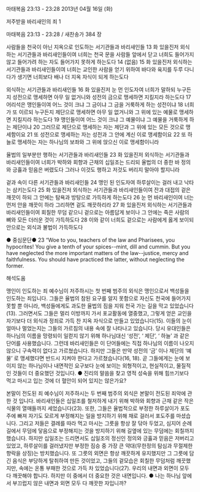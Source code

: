 마태복음 23:13 - 23:28 
2013년 04월 16일 (화)

저주받을 바리새인의 죄 1



마태복음 23:13 - 23:28 / 새찬송가 384 장


사람들을 천국이 아닌 지옥으로 인도하는 서기관들과 바리새인들
13 화 있을진저 외식하는 서기관들과 바리새인들이여 너희는 천국 문을 사람들 앞에서 닫고 너희도 들어가지 않고 들어가려 하는 자도 들어가지 못하게 하는도다 14 (없음) 15 화 있을진저 외식하는 서기관들과 바리새인들이여 너희는 교인한 사람을 얻기 위하여 바다와 육지를 두루 다니다가 생기면 너희보다 배나 더 지옥 자식이 되게 하는도다

외식하는 서기관들과 바리새인들
16 화 있을진저 눈 먼 인도자여 너희가 말하되 누구든지 성전으로 맹세하면 아무 일 없거니와 성전의 금으로 맹세하면 지킬지라 하는도다 17 어리석은 맹인들이여 어느 것이 크냐 그 금이냐 그 금을 거룩하게 하는 성전이냐 18 너희가 또 이르되 누구든지 제단으로 맹세하면 아무 일 없거니와 그 위에 있는 예물로 맹세하면 지킬지라 하는도다 19 맹인들이여 어느 것이 크냐 그 예물이냐 그 예물을 거룩하게 하는 제단이냐 20 그러므로 제단으로 맹세하는 자는 제단과 그 위에 있는 모든 것으로 맹세함이요 21 또 성전으로 맹세하는 자는 성전과 그 안에 계신 이로 맹세함이요 22 또 하늘로 맹세하는 자는 하나님의 보좌와 그 위에 앉으신 이로 맹세함이니라

율법의 일부분만 행하는 서기관들과 바리새인들
23 화 있을진저 외식하는 서기관들과 바리새인들이여 너희가 박하와 회향과 근채의 십일조는 드리되 율법의 더 중한 바 정의와 긍휼과 믿음은 버렸도다 그러나 이것도 행하고 저것도 버리지 말아야 할지니라

겉과 속이 다른 서기관들과 바리새인들
24 맹인 된 인도자여 하루살이는 걸러 내고 낙타는 삼키는도다 25 화 있을진저 외식하는 서기관들과 바리새인들이여 잔과 대접의 겉은 깨끗이 하되 그 안에는 탐욕과 방탕으로 가득하게 하는도다 26 눈 먼 바리새인이여 너는 먼저 안을 깨끗이 하라 그리하면 겉도 깨끗하리라 27 화 있을진저 외식하는 서기관들과 바리새인들이여 회칠한 무덤 같으니 겉으로는 아름답게 보이나 그 안에는 죽은 사람의 뼈와 모든 더러운 것이 가득하도다 28 이와 같이 너희도 겉으로는 사람에게 옳게 보이되 안으로는 외식과 불법이 가득하도다

● 중심문단● 23 “Woe to you, teachers of the law and Pharisees, you hypocrites! You give a tenth of your spices--mint, dill and cummin. But you have neglected the more important matters of the law--justice, mercy and faithfulness. You should have practiced the latter, without neglecting the former.

해석도움





맹인이 인도하는 죄
예수님이 저주하시는 첫 번째 범주의 외식은 맹인으로서 백성들을 인도하는 죄입니다. 그들은 율법의 참된 요구를 알지 못함으로 자신도 천국에 들어가지 못할 뿐 아니라, 백성들에게도 과도한 율법의 짐을 지워 천국 가는 길을 막고 있었습니다(13). 그러면서도 그들은 멀리 이방까지 가서 포교활동에 열중했고, 그렇게 얻은 교인을 자기보다 더 외식과 정죄로 가득 찬 지옥 자식으로 만들고 있었습니다(15). 이들의 눈이 얼마나 멀었는지는 그들의 가르침의 내용 속에 잘 나타나고 있습니다. 당시 유대인들은 하나님의 이름을 망령되이 일컫지 않기 위해 하나님대신 ‘성전’, ‘ 제단’, ‘ 하늘’ 과 같은 단어를 사용했습니다. 그런데 바리새인들은 이 단어들에는 직접 하나님의 이름이 나오지 않으니 구속력이 없다고 가르쳤습니다. 하지만 그들은 만약 성전의 ‘금’ 이나 제단의 ‘예물’ 로 맹세했다면 반드시 지켜야 한다고 가르쳤습니다(16, 18). 곧 그들에게는 눈에 보이지 않는 하나님이나 내면적인 요구보다 눈에 보이는 외형적이고, 현실적이고, 물질적인 것들이 더 중요했던 것입니다.
● 진리의 말씀을 찾고 영적 성숙을 위해 힘쓰기보다 먹고 마시고 입는 것에 더 혈안이 되어 있지는 않은가요?

본말이 전도된 죄
예수님이 저주하시는 두 번째 범주의 외식은 본말이 전도된 죄악에 관한 것 입니다. 바리새인들은 십일조를 철저하게 내기 위해 박하와 회향과 근채 같은 작은 식물의 열매들까지 세었습니다(23). 또한, 그들은 율법적으로 부정한 하루살이가 포도주에 빠져 자기도 모르게 부정해지는 일을 방지하기 위해 채로 걸러서 포도주를 마셨습니다. 그리고 저들은 결례를 따라 먹고 마시는 그릇을 항상 잘 닦아 두었고, 심지어 순례 길에서 무덤에 닿음으로 부정해지는 것을 방지하기 위해 길옆에 있는 무덤에는 회칠까지 했습니다. 하지만 십일조는 드리면서도 십일조의 정신인 정의와 긍휼과 믿음은 저버리고 있었고, 하루살이를 걸러냈지만 부정한 짐승 중 가장 큰 약대(무한정의 탐심과 무절제한 향락을 상징)는 방치했습니다. 또 그릇의 외면은 항상 깨끗하게 유지했지만 그 그릇에 담긴 음식은 부당하게 탈취하여 만든 것이었고, 그들의 겉모습은 회칠한 무덤처럼 깨끗했지만, 속에는 온통 부패한 것으로 가득 차 있었습니다(27). 우리의 내면과 외면이 모두 다 깨끗해야 합니다. 하지만 이 중에서 더 중요한 것은 내면입니다.
● 나는 하나님 앞에서 부끄럽지 않은 내면과 외면 모두 다 깨끗한 자입니까?